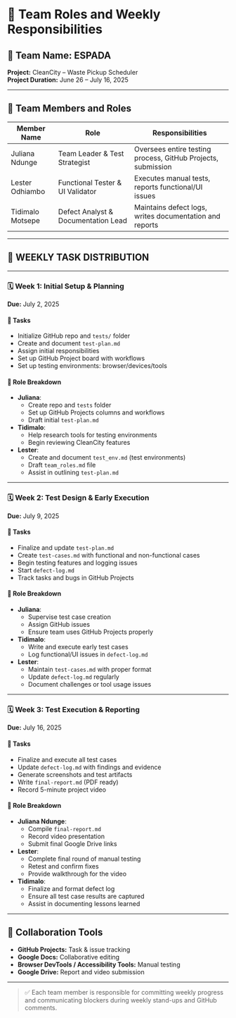 # 👥 Team Roles and Weekly Responsibilities

## 📌 Team Name: ESPADA 
**Project:** CleanCity – Waste Pickup Scheduler  
**Project Duration:** June 26 – July 16, 2025  


---

## 👤 Team Members and Roles

| Member Name          | Role                               | Responsibilities                                             |
|----------------------|------------------------------------|--------------------------------------------------------------|
| Juliana Ndunge       | Team Leader & Test Strategist      | Oversees entire testing process, GitHub Projects, submission |
| Lester Odhiambo      | Functional Tester & UI Validator   | Executes manual tests, reports functional/UI issues          |
| Tidimalo Motsepe     | Defect Analyst & Documentation Lead| Maintains defect logs, writes documentation and reports      |

---

## 📆 WEEKLY TASK DISTRIBUTION

---

### 🗓️ **Week 1: Initial Setup & Planning**
**Due:** July 2, 2025

#### 🔧 Tasks
- Initialize GitHub repo and `tests/` folder
- Create and document `test-plan.md`
- Assign initial responsibilities
- Set up GitHub Project board with workflows
- Set up testing environments: browser/devices/tools

#### 👥 Role Breakdown
- **Juliana**:
  - Create repo and `tests` folder
  - Set up GitHub Projects columns and workflows
  - Draft initial `test-plan.md`
- **Tidimalo**:
  - Help research tools for testing environments
  - Begin reviewing CleanCity features
- **Lester**:
  - Create and document `test_env.md` (test environments)
  - Draft `team_roles.md` file
  - Assist in outlining `test-plan.md`

---

### 🗓️ **Week 2: Test Design & Early Execution**
**Due:** July 9, 2025

#### 🔧 Tasks
- Finalize and update `test-plan.md`
- Create `test-cases.md` with functional and non-functional cases
- Begin testing features and logging issues
- Start `defect-log.md`
- Track tasks and bugs in GitHub Projects

#### 👥 Role Breakdown
- **Juliana**:
  - Supervise test case creation
  - Assign GitHub issues
  - Ensure team uses GitHub Projects properly
- **Tidimalo**:
  - Write and execute early test cases
  - Log functional/UI issues in `defect-log.md`
- **Lester**:
  - Maintain `test-cases.md` with proper format
  - Update `defect-log.md` regularly
  - Document challenges or tool usage issues

---

### 🗓️ **Week 3: Test Execution & Reporting**
**Due:** July 16, 2025

#### 🔧 Tasks
- Finalize and execute all test cases
- Update `defect-log.md` with findings and evidence
- Generate screenshots and test artifacts
- Write `final-report.md` (PDF ready)
- Record 5-minute project video

#### 👥 Role Breakdown
- **Juliana Ndunge**:
  - Compile `final-report.md`
  - Record video presentation
  - Submit final Google Drive links
- **Lester**:
  - Complete final round of manual testing
  - Retest and confirm fixes
  - Provide walkthrough for the video
- **Tidimalo**:
  - Finalize and format defect log
  - Ensure all test case results are captured
  - Assist in documenting lessons learned

---

## 🧠 Collaboration Tools
- **GitHub Projects:** Task & issue tracking  
- **Google Docs:** Collaborative editing  
- **Browser DevTools / Accessibility Tools:** Manual testing  
- **Google Drive:** Report and video submission  

---

> ✅ Each team member is responsible for committing weekly progress and communicating blockers during weekly stand-ups and GitHub comments.
